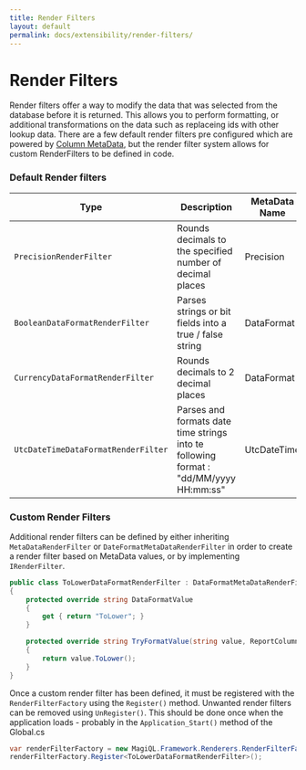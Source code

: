 ```yaml
---
title: Render Filters
layout: default
permalink: docs/extensibility/render-filters/
---
```


Render Filters
====

Render filters offer a way to modify the data that was selected from the database before it is returned. This allows you to perform formatting, or additional transformations on the data such as replaceing ids with other lookup data. There are a few default render filters pre configured which are powered by [Column MetaData](/docs/components/column-metadata/), but the render filter system allows for custom RenderFilters to be defined in code.

### Default Render filters

| Type | Description | MetaData Name | MetaData Value |  
| ---- | ----------- | ------------- | -------------- |  
|`PrecisionRenderFilter`| Rounds decimals to the specified number of decimal places | Precision | [int] number of decimal places |
|`BooleanDataFormatRenderFilter`| Parses strings or bit fields into a true / false string | DataFormat | "Boolean" (applies automatically to Boolean db columns) | 
|`CurrencyDataFormatRenderFilter`| Rounds decimals to 2 decimal places | DataFormat | "Currency" | 
|`UtcDateTimeDataFormatRenderFilter`| Parses and formats date time strings into te following format : "dd/MM/yyyy HH:mm:ss"  | UtcDateTime | n/a |


### Custom Render Filters

Additional render filters can be defined by either inheriting `MetaDataRenderFilter` or `DateFormatMetaDataRenderFilter` in order to create a render filter based on MetaData values, or by implementing `IRenderFilter`.

```csharp
public class ToLowerDataFormatRenderFilter : DataFormatMetaDataRenderFilter
{
    protected override string DataFormatValue
    {
        get { return "ToLower"; }
    }

    protected override string TryFormatValue(string value, ReportColumnMapping columnMapping, SearchResultRow row)
    {
        return value.ToLower();
    }
}
```

Once a custom render filter has been defined, it must be registered with the `RenderFilterFactory` using the `Register()` method. Unwanted render filters can be removed using `UnRegister()`. This should be done once when the application loads - probably in the `Application_Start()` method of the Global.cs

```csharp
var renderFilterFactory = new MagiQL.Framework.Renderers.RenderFilterFactory();
renderFilterFactory.Register<ToLowerDataFormatRenderFilter>();
```



